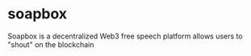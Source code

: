 # soapbox
Soapbox is a decentralized Web3 free speech platform allows users to "shout" on the blockchain
